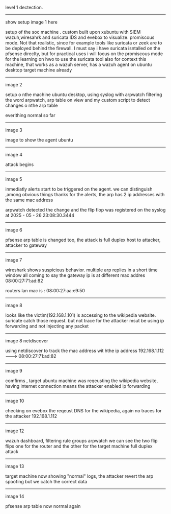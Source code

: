 level 1 dectection.

---------------------------

show setup image 1 here

setup of the soc machine . custom built upon xubuntu with SIEM wazuh,wiresahrk and suricata IDS and evebox to visualize. promiscous mode. Not that realistic, since for example tools like suricata or zeek are to be deployed behind the firewall. I must say i have suricata isntalled on the pfsense direclty, but for practical uses i will focus on the promiscous mode for the learning on hwo to use the suricata tool
also for context this machine, that works as a wazuh server, has a wazuh agent on ubuntu desktop target machine already

-------------------------

image 2

setup o nthe machine ubuntu desktop, using syslog with arpwatch filtering the word arpwatch, arp table on view and my custom script to detect changes o nthe arp table

everithing normal so far

-------------------------


image 3

image to show the agent ubuntu

-----------------------

image 4

attack begins


--------------------

image 5

inmediatly alerts start to be triggered on the agent. we can distinguish ,among obvious things thanks for the alerts, the arp has 2 ip addresses with the  same mac address

arpwatch detected the change and the flip flop was registered on the syslog  at 2025 - 05 - 26  23:08:30.3444

-----------------

image 6

pfsense arp table is changed too, the attack is full duplex host to attacker, attacker to gateway

---------------

image 7

wireshark shows suspicious behavior. multiple arp replies in a short time window
all coming to say the gateway ip is at different mac addres
08:00:27:71:ad:82

routers lan mac is : 08:00:27:aa:e9:50

-------------

image 8

looks like the victim(192.168.1.101) is accessing to the wikipedia website. suricate catch those request. but not trace for the attacker
msut be using ip forwarding and not injecting any packet

--------------


image 8 netdiscover

using netdiscover to track the mac address wit hthe ip address
192.168.1.112 ---> 08:00:27:71:ad:82

---------------

image 9

comfirms , target ubuntu machine was reqeusting the wikipedia website, having internet connection means the attacker enabled ip forwarding


-----------

image 10

checking on evebox the reqeust DNS for the wikipedia, again no traces for the attacker 192.168.1.112

--------

image 12

wazuh dashboard, filtering rule groups arpwatch we can see the two flip flips
one for the router and the other for the target machine
full duplex attack

------------
image 13

target machine now showing "normal" logs, the attacker revert the arp spoofing
but we catch the correct data

------------------

image 14

pfsense arp table now normal again

